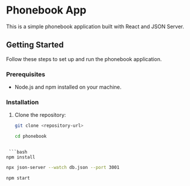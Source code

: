 

# Phonebook App

This is a simple phonebook application built with React and JSON Server.

## Getting Started

Follow these steps to set up and run the phonebook application.

### Prerequisites

- Node.js and npm installed on your machine.

### Installation

1. Clone the repository:

   ```bash
   git clone <repository-url>

   ```

    ```bash
   cd phonebook

```

 ```bash
npm install
```

 ```bash
npx json-server --watch db.json --port 3001
```
 ```bash
npm start
```
